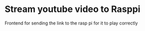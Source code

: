 # Stream youtube video to Rasppi
 
Frontend for sending the link to the rasp pi for it to play correctly
